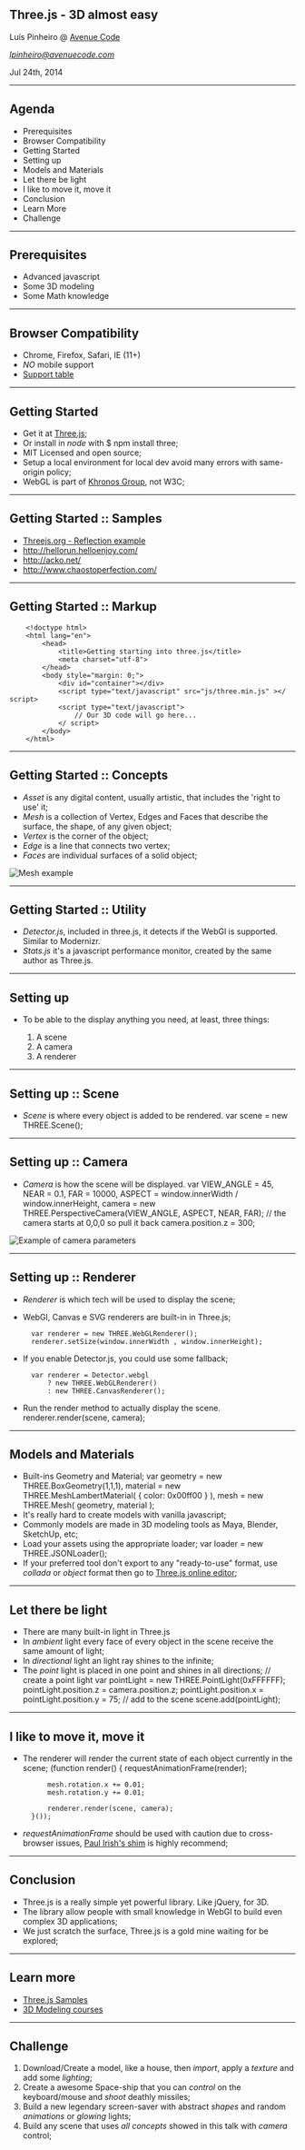 <!--

WARNING!! DON'T EDIT THE FILE README.md on the root of the project, that one is a GENERATED FILE!

You should just edit the source file at src/README.md - the one which stars with ## Three.js - 3D almost easy

-->

## Three.js - 3D almost easy



Lu&iacute;s Pinheiro @ [Avenue Code](http://www.avenuecode.com)

*lpinheiro@avenuecode.com*

Jul 24th, 2014

---

## Agenda

- Prerequisites
- Browser Compatibility
- Getting Started
- Setting up
- Models and Materials
- Let there be light
- I like to move it, move it
- Conclusion
- Learn More
- Challenge

---

## Prerequisites

- Advanced javascript
- Some 3D modeling
- Some Math knowledge

---

## Browser Compatibility

- Chrome, Firefox, Safari, IE (11+)
- *NO* mobile support
- [Support table](http://caniuse.com/#search=webgl)

---

## Getting Started

- Get it at [Three.js](http://threejs.org/);
- Or install in *node* with
        $ npm install three;
- MIT Licensed and open source;
- Setup a local environment for local dev avoid many errors with same-origin policy;
- WebGL is part of [Khronos Group](http://www.khronos.org/webgl/), not W3C;

----

## Getting Started :: Samples

- [Threejs.org - Reflection example](http://threejs.org/examples/webgl_materials_cubemap_balls_reflection.html)
- http://hellorun.helloenjoy.com/
- http://acko.net/
- http://www.chaostoperfection.com/

----

## Getting Started :: Markup

        <!doctype html>
        <html lang="en">
            <head>
                <title>Getting starting into three.js</title>
                <meta charset="utf-8">
            </head>
            <body style="margin: 0;">
                <div id="container"></div>
                <script type="text/javascript" src="js/three.min.js" ></ script>
                <script type="text/javascript">
                    // Our 3D code will go here...
                </ script>
            </body>
        </html>

----

## Getting Started :: Concepts

- *Asset* is any digital content, usually artistic, that includes the 'right to use' it;
- *Mesh* is a collection of Vertex, Edges and Faces that describe the surface, the shape, of any given object;
- *Vertex* is the corner of the object;
- *Edge* is a line that connects two vertex;
- *Faces* are individual surfaces of a solid object;

![Mesh example](img/mesh.jpg)

----

## Getting Started :: Utility

- *Detector.js*, included in three.js, it detects if the WebGl is supported. Similar to Modernizr.
- *Stats.js* it's a javascript performance monitor, created by the same author as Three.js.

---

## Setting up

- To be able to the display anything you need, at least, three things:

  1. A scene
  1. A camera
  1. A renderer

----

## Setting up :: Scene

- *Scene* is where every object is added to be rendered.
        var scene = new THREE.Scene();

----

## Setting up :: Camera

- *Camera* is how the scene will be displayed.
        var VIEW_ANGLE = 45, NEAR = 0.1, FAR = 10000,
            ASPECT = window.innerWidth / window.innerHeight,
            camera = new THREE.PerspectiveCamera(VIEW_ANGLE, ASPECT, NEAR, FAR);
        // the camera starts at 0,0,0 so pull it back
        camera.position.z = 300;

![Example of camera parameters](img/cam-param.jpg)

----

## Setting up :: Renderer

- *Renderer* is which tech will be used to display the scene;
- WebGl, Canvas e SVG renderers are built-in in Three.js;

        var renderer = new THREE.WebGLRenderer();
        renderer.setSize(window.innerWidth , window.innerHeight);

- If you enable Detector.js, you could use some fallback;

        var renderer = Detector.webgl
            ? new THREE.WebGLRenderer()
            : new THREE.CanvasRenderer();

- Run the render method to actually display the scene.
        renderer.render(scene, camera);


---

## Models and Materials

- Built-ins Geometry and Material;
        var geometry = new THREE.BoxGeometry(1,1,1),
            material = new THREE.MeshLambertMaterial( { color: 0x00ff00 } ),
            mesh = new THREE.Mesh( geometry, material );
- It's really hard to create models with vanilla javascript;
- Commonly models are made in 3D modeling tools as Maya, Blender, SketchUp, etc;
- Load your assets using the appropriate loader;
        var loader = new THREE.JSONLoader();
- If your preferred tool don't export to any "ready-to-use" format, use *collada* or *object* format then go to [Three.js online editor](http://threejs.org/editor/);

---

## Let there be light

- There are many built-in light in Three.js
- In *ambient* light every face of every object in the scene receive the same amount of light;
- In *directional* light an light ray shines to the infinite;
- The *point* light is placed in one point and shines in all directions;
        // create a point light
        var pointLight = new THREE.PointLight(0xFFFFFF);
        pointLight.position.z = camera.position.z;
        pointLight.position.x = pointLight.position.y = 75;
        // add to the scene
        scene.add(pointLight);

---

## I like to move it, move it

- The renderer will render the current state of each object currently in the scene;
        (function render() {
            requestAnimationFrame(render);

            mesh.rotation.x += 0.01;
            mesh.rotation.y += 0.01;

            renderer.render(scene, camera);
        }());

- *requestAnimationFrame* should be used with caution due to cross-browser issues, [Paul Irish's shim](http://paulirish.com/2011/requestanimationframe-for-smart-animating/) is highly recommend;

---

## Conclusion

- Three.js is a really simple yet powerful library. Like jQuery, for 3D.
- The library allow people with small knowledge in WebGl to build even complex 3D applications;
- We just scratch the surface, Three.js is a gold mine waiting for be explored;

---

## Learn more

- [Three.js Samples](http://threejs.org/)
- [3D Modeling courses](http://www.digitaltutors.com/subject/3d-tutorials)

---

## Challenge

  1. Download/Create a model, like a house, then *import*, apply a *texture* and add some *lighting*;
  1. Create a awesome Space-ship that you can *control* on the keyboard/mouse and *shoot* deathly missiles;
  1. Build a new legendary screen-saver with abstract *shapes* and random *animations* or *glowing* lights;
  1. Build any scene that uses *all concepts* showed in this talk with *camera* control;